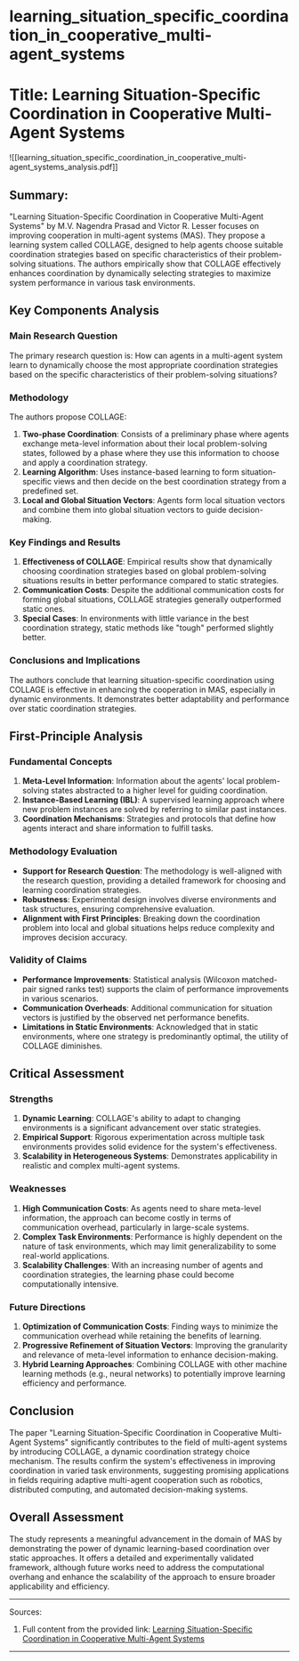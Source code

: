 # learning_situation_specific_coordination_in_cooperative_multi-agent_systems

# Title: Learning Situation-Specific Coordination in Cooperative Multi-Agent Systems
![[learning_situation_specific_coordination_in_cooperative_multi-agent_systems_analysis.pdf]]

## Summary:
"Learning Situation-Specific Coordination in Cooperative Multi-Agent Systems" by M.V. Nagendra Prasad and Victor R. Lesser focuses on improving cooperation in multi-agent systems (MAS). They propose a learning system called COLLAGE, designed to help agents choose suitable coordination strategies based on specific characteristics of their problem-solving situations. The authors empirically show that COLLAGE effectively enhances coordination by dynamically selecting strategies to maximize system performance in various task environments.

## Key Components Analysis

### Main Research Question
The primary research question is: How can agents in a multi-agent system learn to dynamically choose the most appropriate coordination strategies based on the specific characteristics of their problem-solving situations?

### Methodology
The authors propose COLLAGE:
1. **Two-phase Coordination**: Consists of a preliminary phase where agents exchange meta-level information about their local problem-solving states, followed by a phase where they use this information to choose and apply a coordination strategy.
2. **Learning Algorithm**: Uses instance-based learning to form situation-specific views and then decide on the best coordination strategy from a predefined set.
3. **Local and Global Situation Vectors**: Agents form local situation vectors and combine them into global situation vectors to guide decision-making.

### Key Findings and Results
1. **Effectiveness of COLLAGE**: Empirical results show that dynamically choosing coordination strategies based on global problem-solving situations results in better performance compared to static strategies.
2. **Communication Costs**: Despite the additional communication costs for forming global situations, COLLAGE strategies generally outperformed static ones.
3. **Special Cases**: In environments with little variance in the best coordination strategy, static methods like "tough" performed slightly better.

### Conclusions and Implications
The authors conclude that learning situation-specific coordination using COLLAGE is effective in enhancing the cooperation in MAS, especially in dynamic environments. It demonstrates better adaptability and performance over static coordination strategies.

## First-Principle Analysis

### Fundamental Concepts
1. **Meta-Level Information**: Information about the agents' local problem-solving states abstracted to a higher level for guiding coordination.
2. **Instance-Based Learning (IBL)**: A supervised learning approach where new problem instances are solved by referring to similar past instances.
3. **Coordination Mechanisms**: Strategies and protocols that define how agents interact and share information to fulfill tasks.

### Methodology Evaluation
- **Support for Research Question**: The methodology is well-aligned with the research question, providing a detailed framework for choosing and learning coordination strategies.
- **Robustness**: Experimental design involves diverse environments and task structures, ensuring comprehensive evaluation.
- **Alignment with First Principles**: Breaking down the coordination problem into local and global situations helps reduce complexity and improves decision accuracy.

### Validity of Claims
- **Performance Improvements**: Statistical analysis (Wilcoxon matched-pair signed ranks test) supports the claim of performance improvements in various scenarios.
- **Communication Overheads**: Additional communication for situation vectors is justified by the observed net performance benefits.
- **Limitations in Static Environments**: Acknowledged that in static environments, where one strategy is predominantly optimal, the utility of COLLAGE diminishes.

## Critical Assessment

### Strengths
1. **Dynamic Learning**: COLLAGE's ability to adapt to changing environments is a significant advancement over static strategies.
2. **Empirical Support**: Rigorous experimentation across multiple task environments provides solid evidence for the system's effectiveness.
3. **Scalability in Heterogeneous Systems**: Demonstrates applicability in realistic and complex multi-agent systems.

### Weaknesses
1. **High Communication Costs**: As agents need to share meta-level information, the approach can become costly in terms of communication overhead, particularly in large-scale systems.
2. **Complex Task Environments**: Performance is highly dependent on the nature of task environments, which may limit generalizability to some real-world applications.
3. **Scalability Challenges**: With an increasing number of agents and coordination strategies, the learning phase could become computationally intensive.

### Future Directions
1. **Optimization of Communication Costs**: Finding ways to minimize the communication overhead while retaining the benefits of learning.
2. **Progressive Refinement of Situation Vectors**: Improving the granularity and relevance of meta-level information to enhance decision-making.
3. **Hybrid Learning Approaches**: Combining COLLAGE with other machine learning methods (e.g., neural networks) to potentially improve learning efficiency and performance.

## Conclusion
The paper "Learning Situation-Specific Coordination in Cooperative Multi-Agent Systems" significantly contributes to the field of multi-agent systems by introducing COLLAGE, a dynamic coordination strategy choice mechanism. The results confirm the system's effectiveness in improving coordination in varied task environments, suggesting promising applications in fields requiring adaptive multi-agent cooperation such as robotics, distributed computing, and automated decision-making systems.

## Overall Assessment
The study represents a meaningful advancement in the domain of MAS by demonstrating the power of dynamic learning-based coordination over static approaches. It offers a detailed and experimentally validated framework, although future works need to address the computational overhang and enhance the scalability of the approach to ensure broader applicability and efficiency.

---
Sources:
1. Full content from the provided link: [Learning Situation-Specific Coordination in Cooperative Multi-Agent Systems](https://github.com/kingler/mabos-research-papers/blob/main/research-papers/Ontology%20and%20Goal%20Model%20in%20Designing%20BDI%20Multi-Agent%20Systems.pdf)

___